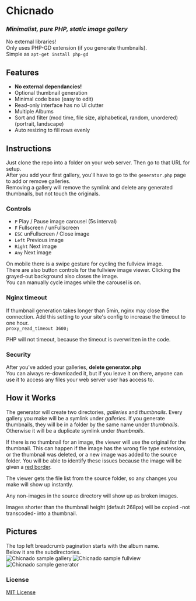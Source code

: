 # Chicnado
### _Minimalist, pure PHP, static image gallery_
No external libraries!\
Only uses PHP-GD extension (if you generate thumbnails).\
Simple as `apt-get install php-gd` 

## Features
- __No external dependancies!__
- Optional thumbnail generation
- Minimal code base (easy to edit)
- Read-only interface has no UI clutter
- Multiple Albums
- Sort and filter (mod time, file size, alphabetical, random, unordered) (portrait, landscape)
- Auto resizing to fill rows evenly

## Instructions
Just clone the repo into a folder on your web server. Then go to that URL for setup.\
After you add your first gallery, you'll have to go to the `generator.php` page to add or remove galleries.\
Removing a gallery will remove the symlink and delete any generated thumbnails, but not touch the originals.

### Controls
- `P` Play / Pause image carousel (5s interval)
- `F` Fullscreen / unFullscreen
- `ESC` unFullscreen / Close image
- `Left` Previous image
- `Right` Next image
- `Any` Next image

On mobile there is a swipe gesture for cycling the fullview image.\
There are also button controls for the fullview image viewer. Clicking the grayed-out background also closes the image.\
You can manually cycle images while the carousel is on.

### Nginx timeout
If thumbnail generation takes longer than 5min, nginx may close the connection. Add this setting to your site's config to increase the timeout to one hour.\
`proxy_read_timeout 3600;`

PHP will not timeout, because the timeout is overwritten in the code.

### Security
After you've added your galleries, __delete generator.php__\
You can always re-downloaded it, but if you leave it on there, anyone can use it to access any files your web server user has access to.

## How it Works
The generator will create two directories, _galleries_ and _thumbnails_. Every gallery you make will be a symlink under _galleries_. If you generate thumbnails, they will be in a folder by the same name under _thumbnails_. Otherwise it will be a duplicate symlink under _thumbnails_.

If there is no thumbnail for an image, the viewer will use the original for the thumbnail. This can happen if the image has the wrong file type extension, or the thumbnail was deleted, or a new image was added to the source folder. You will be able to identify these issues because the image will be given a <u>red border</u>.

The viewer gets the file list from the source folder, so any changes you make will show up instantly.

Any non-images in the source directory will show up as broken images.

Images shorter than the thumbnail height (default 268px) will be copied -not transcoded- into a thumbnail.

## Pictures
The top left breadcrumb pagination starts with the album name.\
Below it are the subdirectories.\
![Chicnado sample gallery](https://i.imgur.com/9CaDQE0.png)
![Chicnado sample fullview](https://i.imgur.com/boaXKBV.png)
![Chicnado sample generator](https://i.imgur.com/agqMSrV.png)

### License
[MIT License](LICENSE.txt)
